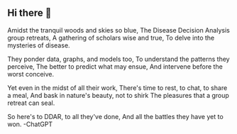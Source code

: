 ## Hi there 👋

Amidst the tranquil woods and skies so blue,
The Disease Decision Analysis group retreats,
A gathering of scholars wise and true,
To delve into the mysteries of disease.

They ponder data, graphs, and models too,
To understand the patterns they perceive,
The better to predict what may ensue,
And intervene before the worst conceive.

Yet even in the midst of all their work,
There's time to rest, to chat, to share a meal,
And bask in nature's beauty, not to shirk
The pleasures that a group retreat can seal.

So here's to DDAR, to all they've done,
And all the battles they have yet to won. -ChatGPT
<!--

**Here are some ideas to get you started:**

🙋‍♀️ A short introduction - what is your organization all about?
🌈 Contribution guidelines - how can the community get involved?
👩‍💻 Useful resources - where can the community find your docs? Is there anything else the community should know?
🍿 Fun facts - what does your team eat for breakfast?
🧙 Remember, you can do mighty things with the power of [Markdown](https://docs.github.com/github/writing-on-github/getting-started-with-writing-and-formatting-on-github/basic-writing-and-formatting-syntax)
-->
